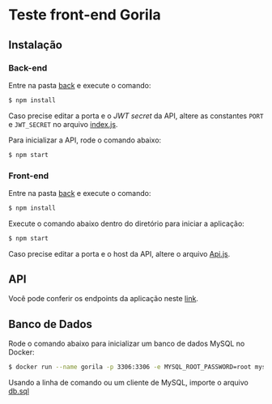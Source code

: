 # Teste front-end Gorila

## Instalação
### Back-end
Entre na pasta [back](/back) e execute o comando:
```bash
$ npm install
```

Caso precise editar a porta e o _JWT secret_ da API, altere as constantes `PORT` e `JWT_SECRET` no arquivo [index.js](/back/index.js).

Para inicializar a API, rode o comando abaixo:
```bash
$ npm start
```

### Front-end
Entre na pasta [back](/front-novo) e execute o comando:
```bash
$ npm install
```

Execute o comando abaixo dentro do diretório para iniciar a aplicação:
```bash
$ npm start
```

Caso precise editar a porta e o host da API, altere o arquivo [Api.js](/front-novo/src/Api.js).

## API
Você pode conferir os endpoints da aplicação neste [link](https://documenter.getpostman.com/view/14696473/TWDamvPN).

## Banco de Dados
Rode o comando abaixo para inicializar um banco de dados MySQL no Docker:  
```bash
$ docker run --name gorila -p 3306:3306 -e MYSQL_ROOT_PASSWORD=root mysql
```

Usando a linha de comando ou um cliente de MySQL, importe o arquivo [db.sql](/sql/db.sql)